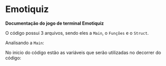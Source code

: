# Emotiquiz
**Documentação do jogo de terminal Emotiquiz**

O código possui 3 arquivos, sendo eles a `Main`, o `Funções` e o `Struct`.

Analisando a `Main`:

No inicio do código estão as variáveis que serão utilizadas no decorrer do código:





